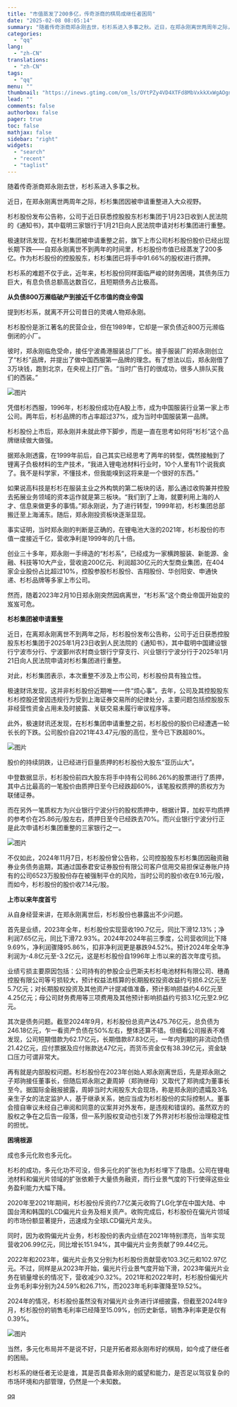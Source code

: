 ```yaml
---
title: "市值蒸发了200多亿，传奇浙商的棋局成继任者困局"
date: "2025-02-08 08:05:14"
summary: "随着传奇浙商郑永刚去世，杉杉系进入多事之秋。近日，在郑永刚离世两周年之际，杉杉集团因被申请重整进入大..."
categories:
  - "qq"
lang:
  - "zh-CN"
translations:
  - "zh-CN"
tags:
  - "qq"
menu: ""
thumbnail: "https://inews.gtimg.com/om_ls/OYtPZy4VD4XTFd8MbVxkkXxWgAOgn9_vtJnfM-cRZIhPMAA_640360/0"
lead: ""
comments: false
authorbox: false
pager: true
toc: false
mathjax: false
sidebar: "right"
widgets:
  - "search"
  - "recent"
  - "taglist"
---
```


随着传奇浙商郑永刚去世，杉杉系进入多事之秋。

近日，在郑永刚离世两周年之际，杉杉集团因被申请重整进入大众视野。

杉杉股份发布公告称，公司于近日获悉控股股东杉杉集团于1月23日收到人民法院的《通知书》，其中载明三家银行于1月21日向人民法院申请对杉杉集团进行重整。

极速财讯发现，在杉杉集团被申请重整之前，旗下上市公司杉杉股份股价已经出现长期下跌——自郑永刚离世不到两年的时间里，杉杉股份市值已经蒸发了200多亿。作为杉杉股份的控股股东，杉杉集团已将手中91.66%的股权进行质押。

杉杉系的难题不仅于此，近年来，杉杉股份同样面临严峻的财务困境，其债务压力巨大，有息负债总额高达数百亿，且短期债务占比极高。

****从负债800万濒临破产到接近千亿市值的商业帝国****

提到杉杉系，就离不开公司昔日的灵魂人物郑永刚。

杉杉股份是浙江著名的民营企业，但在1989年，它却是一家负债近800万元濒临倒闭的小厂。

彼时，郑永刚临危受命，接任宁波甬港服装总厂厂长。接手服装厂的郑永刚创立了“杉杉”品牌，并提出了做中国西服第一品牌的理念。有了想法以后，郑永刚借了3万块钱，跑到北京，在央视上打广告。“当时广告打的很成功，很多人排队买我们的西装。”

![图片](https://inews.gtimg.com/om_bt/Ozp0p4AyzPYQX4KOTVEz9ptC7yI7usSuXDjzoHfspdYdkAA/641)

凭借杉杉西服，1996年，杉杉股份成功在A股上市，成为中国服装行业第一家上市公司。两年后，杉杉品牌的市占率超过37%，成为当时中国服装第一品牌。

杉杉股份上市后，郑永刚并未就此停下脚步，而是一直在思考如何将“杉杉”这个品牌继续做大做强。

据郑永刚透露，在1999年前后，自己其实已经思考了两年的转型，偶然接触到了锂离子负极材料的生产技术，“我进入锂电池材料行业时，10个人里有11个说我疯了。我不是科学家，不懂技术，但我能嗅到这将来是一个很好的东西。”

如果说高科技是杉杉在服装主业之外构筑的第二板块的话，那么通过收购兼并控股去拓展业务领域的资本运作就是第三板块。“我们到了上海，就要利用上海的人才、信息来做更多的事情。”郑永刚说，为了进行转型，1999年初，杉杉集团总部搬迁至上海浦东。随后，郑永刚投资板块逐渐显现。

事实证明，当时郑永刚的判断是正确的，在锂电池大涨的2021年，杉杉股份的市值一度接近千亿，营收净利是1999年的几十倍。

创业三十多年，郑永刚一手缔造的“杉杉系”，已经成为一家横跨服装、新能源、金融、科技等10大产业，营收逾200亿元、利润超30亿元的大型商业集团，在404家企业股份占比超过10%，控股参股杉杉股份、吉翔股份、华创阳安、申通快递、杉杉品牌等多家上市公司。

然而，随着2023年2月10日郑永刚突然因病离世，“杉杉系”这个商业帝国开始变的岌岌可危。

****杉杉集团被申请重整****

近日，在离郑永刚离世不到两年之际，杉杉股份发布公告称，公司于近日获悉控股股东杉杉集团于2025年1月23日收到人民法院的《通知书》，其中载明中国建设银行宁波市分行、宁波鄞州农村商业银行宁穿支行、兴业银行宁波分行于2025年1月21日向人民法院申请对杉杉集团进行重整。

对此，杉杉集团表示，本次重整不涉及上市公司，杉杉股份具有独立性。

极速财讯发现，这并非杉杉股份近期唯一一件“烦心事”。去年，公司及其控股股东杉杉控股还曾因违规行为受到上海证券交易所的纪律处分，主要问题包括控股股东非经营性资金占用未及时披露、关联交易未履行审议程序等。

此外，极速财讯还发现，在杉杉集团申请重整之前，杉杉股份的股价已经遭遇一轮长长的下跌。公司股价自2021年43.47元/股的高位，至今已下跌超80%。

![图片](https://inews.gtimg.com/om_bt/OTeRy2yW0QaOMjzepBwcMdWPBGCne6iNf6voliXDBHaQoAA/641)

股价的持续阴跌，让已经进行巨量质押的杉杉股份大股东“亚历山大”。

中登数据显示，杉杉股份前四大股东将手中持有公司86.26%的股票进行了质押，其中占比最高的一笔股价由质押日至今已经跌超60%，该笔股权质押的质权方为联储证券。

而在另外一笔质权方为兴业银行宁波分行的股权质押中，根据计算，加权平均质押的参考价在25.86元/股左右，质押日至今已经跌去70%。而兴业银行宁波分行正是此次申请杉杉集团重整的三家银行之一。

![图片](https://inews.gtimg.com/om_bt/O6lGLdyTm8RgRTzl7zaYlntGeVvCV3aWK0sJDXmSm6jDkAA/641)

不仅如此，2024年11月7日，杉杉股份曾公告称，公司控股股东杉杉集团因融资融券业务债务逾期，其通过国泰君安证券股份有限公司客户信用交易担保证券账户持有的公司6523万股股份存在被强制平仓的风险，当时公司的股价收在9.16元/股，而如今，杉杉股份的股价收7.14元/股。

****上市以来年度首亏****

从自身经营来讲，在郑永刚离世后，杉杉股份也暴露出不少问题。

首先是业绩，2023年全年，杉杉股份实现营收190.7亿元，同比下滑12.13%；净利润7.65亿元，同比下滑72.93%。2024年2024年前三季度，公司营收同比下降9.69%，净利润骤降95.86%，扣非净利润更是暴跌94.52%。预计2024年全年净利润为-4.8亿元至-3.2亿元，这是杉杉股份自1996年上市以来的首次年度亏损。

业绩亏损主要原因包括：公司持有的参股企业巴斯夫杉杉电池材料有限公司、穗甬控股有限公司等亏损较大，预计权益法核算的长期股权投资收益约亏损6.2亿元至5.7亿元；对长期股权投资及其他资产计提减值准备，预计影响损益约4.6亿元至4.25亿元；母公司财务费用等三项费用及其他预计影响损益约亏损3.1亿元至2.9亿元。

其次是债务问题。截至2024年9月，杉杉股份总资产达475.76亿元，总负债为246.18亿元，乍一看资产负债在50%左右，整体还算不错。但细看公司报表不难发现，公司短期借款为62.17亿元，长期借款87.83亿元，一年内到期的非流动负债21.42亿元，应付票据及应付账款达47亿元，而货币资金仅有38.39亿元，资金缺口压力可谓非常大。

再有就是内部股权问题。杉杉股份在2023年创始人郑永刚离世后，先是郑永刚之子郑驹接任董事长，但随后郑永刚之妻周婷（郑驹继母）又取代了郑驹成为董事长至今。据国际金融报披露，周婷当时大闹股东大会现场，称是郑永刚的遗孀及3名亲生子女的法定监护人，基于继承关系，她应当成为杉杉股份的实际控制人。董事会擅自审议未经自己审阅和同意的议案并对外发布，是违规和错误的。虽然双方的股权之争在之后告一段落，但一系列股权变动也引发了外界对杉杉股份治理稳定性的担忧。

****困境根源****

成也多元化败也多元化。

杉杉的成功，多元化功不可没，但多元化的扩张也为杉杉埋下了隐患。公司在锂电池材料和偏光片领域的扩张依赖于大量债务融资，而行业景气度的下行使得这些业务盈利能力大幅下降。

2020年至2021年期间，杉杉股份斥资约7.7亿美元收购了LG化学在中国大陆、中国台湾和韩国的LCD偏光片业务及相关资产。收购完成后，杉杉股份在偏光片领域的市场份额显著提升，迅速成为全球LCD偏光片龙头。

同时，因为收购偏光片业务，杉杉股份的表内业绩在2021年特别漂亮，当年实现营收206.99亿元，同比增长151.94%，其中偏光片业务贡献了99.44亿元。

2022年和2023年，偏光片业务又分别为杉杉股份贡献营收103.3亿元和102.97亿元。不过，同样是从2023年开始，偏光片行业景气度开始下滑，2023年偏光片业务在销量增长的情况下，营收减少0.32%。2021年和2022年时，杉杉股份偏光片业务毛利率分别为24.59%和26.71%，而2023年毛利率骤降至19.52%。

2024年的情况，杉杉股份虽然没有对偏光片业务进行详细披露，但截至2024年9月，杉杉股份的销售毛利率已经降至15.09%，创历史新低，销售净利率更是仅有0.39%。

![图片](https://inews.gtimg.com/om_bt/OZxtpV7Z7YqAJ_CF5v4H0cpwn2E8sRvs5xOOsfb8feRm4AA/641)

当然，多元化布局并不是说不好，只是开拓者郑永刚布好的棋局，如今成了继任者的困局。

杉杉系的继任者无论是谁，其是否具备郑永刚的威望和能力，是否足以驾驭复杂的市场环境和内部管理，仍然是一个未知数。

[qq](https://new.qq.com/rain/a/20250208A01FHB00)
